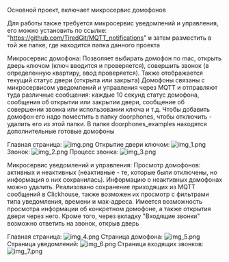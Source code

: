 Основной проект, включает микросервис домофонов

Для работы также требуется микросервис уведомлений и управления, его можно установить по ссылке: "https://github.com/TiredGit/MQTT_notifications" и затем разместить в той же папке, где находится папка данного проекта

Микросервис домофона:
Позволяет выбирать домофон по mac, открыть дверь ключом (ключ вводится и проверяется), совершить звонок (в определенную квартиру, ввод проверяется). Также отображается текущий статус двери (открыта или закрыта)
Домофоны связаны с микросервисом уведомлений и управления через MQTT и отправляют туда различные сообщения: каждые 10 секунд статус домофона, сообщения об открытии или закрытии двери, сообщение об совершении звонка или использовании ключа и т.д.
Чтобы добавить домофон его надо поместить в папку doorphones, чтобы отключить - удалить его из этой папки. В папке doorphones_examples находятся дополнительные готовые домофоны

Главная страница:
![img.png](readme_images/img.png)
Открытие двери ключом:
![img_1.png](readme_images/img_1.png)
Звонок:
![img_2.png](readme_images/img_2.png)
Процесс звонка:
![img_3.png](readme_images/img_3.png)

Микросервис уведомлений и управления:
Просмотр домофонов: активных и неактивных (неактивные - те, которые были отключены, но информация о них сохранилась). Информацию о неактивных домофонах можно удалить.
Реализовано сохранение приходящих из MQTT сообщений в Clickhouse, также возможен их просмотр с фильтрами типа уведомления, времени и мак-адреса.
Имеется возможность просмотра информации об конкретном домофоне, а также открытия двери через него.
Кроме того, через вкладку "Входящие звонки" возможно ответить на звонок, открыв дверь

Главная страница:
![img_4.png](readme_images/img_4.png)
Страница домофона:
![img_5.png](readme_images/img_5.png)
Страница уведомлений:
![img_6.png](readme_images/img_6.png)
Страница входящих звонков:
![img_7.png](readme_images/img_7.png)